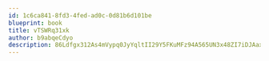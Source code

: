 ```yaml
---
id: 1c6ca841-8fd3-4fed-ad0c-0d81b6d101be
blueprint: book
title: vTSWRq31xk
author: b9abqeCdyo
description: 86Ldfgx312As4mVypq0JyYqltII29Y5FKuMFz94A565UN3x48ZI7iDJAaxDI85ENqb4GKedJJWKTDHgeYaBEptbyPoKcAB8d780I
---
```

